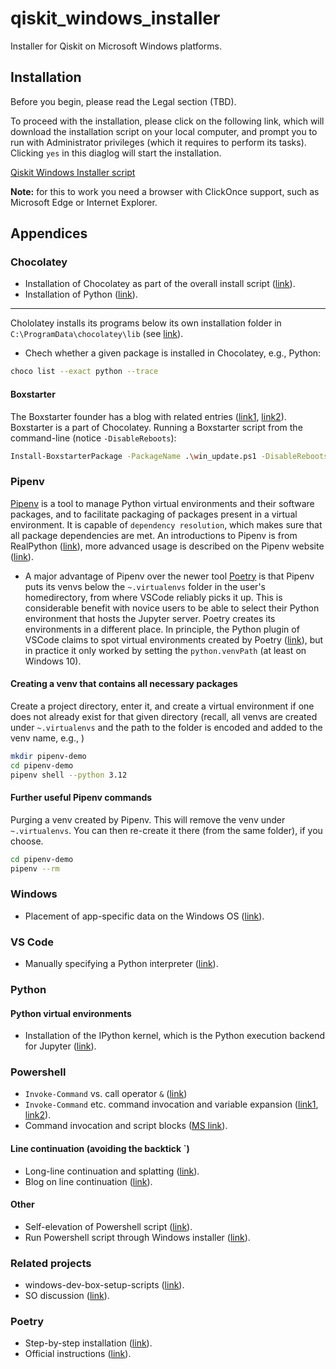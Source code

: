 # qiskit_windows_installer
Installer for Qiskit on Microsoft Windows platforms.
## Installation
Before you begin, please read the Legal section (TBD).

To proceed with the installation, please click on the following link, which will download the installation script on your local computer, and prompt you to run with Administrator privileges (which it requires to perform its tasks). Clicking `yes` in this diaglog will start the installation.

 

[Qiskit Windows Installer script](http://boxstarter.org/package/url?https://raw.githubusercontent.com/ket-q/qiskit_windows_installer/main/box_install.ps1)

**Note:** for this to work you need a browser with ClickOnce support, such as Microsoft Edge or Internet Explorer.

## Appendices
### Chocolatey
* Installation of Chocolatey as part of the overall install script ([link](https://haricodes.com/chocolatey-windows-setup)).
* Installation of Python ([link](https://python-docs.readthedocs.io/en/latest/starting/install3/win.html)).
****
Chololatey installs its programs below its own installation folder in `C:\ProgramData\chocolatey\lib` (see [link](https://stackoverflow.com/questions/36429322/what-directory-does-chocolatey-install-commands-to)).
* Chech whether a given package is installed in Chocolatey, e.g., Python:
```bash
choco list --exact python --trace
```
#### Boxstarter
The Boxstarter founder has a blog with related entries ([link1](https://www.hurryupandwait.io/blog/setup-a-new-machine-with-just-a-url-and-chocolatey-package), [link2](https://www.hurryupandwait.io/search?q=boxstarter&f_collectionId=53f3208ce4b02368bad86b71)).
Boxstarter is a part of Chocolatey. Running a Boxstarter script from the command-line (notice `-DisableReboots`):
```bash
Install-BoxstarterPackage -PackageName .\win_update.ps1 -DisableReboots
```
### Pipenv
[Pipenv](https://pipenv.pypa.io/en/latest/) is a tool to manage Python virtual environments and their software packages, and to facilitate packaging of packages present in a virtual environment.
It is capable of `dependency resolution`, which makes sure that all package dependencies are met. An introductions to Pipenv is from RealPython ([link](https://realpython.com/pipenv-guide/)), more advanced usage is described on the Pipenv website ([link](https://docs.pipenv.org/advanced/#configuration-with-environment-variables)).
* A major advantage of Pipenv over the newer tool [Poetry](https://python-poetry.org/) is that Pipenv puts its venvs below the `~.virtualenvs` folder in the user's homedirectory, from where VSCode reliably picks it up. This is considerable benefit with novice users to be able to select their Python environment that hosts the Jupyter server. Poetry creates its environments in a different place. In principle, the Python plugin of VSCode claims to spot virtual environments created by Poetry ([link](https://code.visualstudio.com/docs/python/environments#_where-the-extension-looks-for-environments)), but in practice it only worked by setting the `python.venvPath` (at least on Windows 10).
#### Creating a venv that contains all necessary packages
Create a project directory, enter it, and create a virtual environment if one
does not already exist for that given directory (recall, all venvs are created
under `~.virtualenvs` and the path to the folder is encoded and added to the
venv name, e.g., )
```bash
mkdir pipenv-demo
cd pipenv-demo
pipenv shell --python 3.12
```
#### Further useful Pipenv commands
Purging a venv created by Pipenv. This will remove the venv under `~.virtualenvs`. You can then re-create it there (from the same folder), if you choose.
```bash
cd pipenv-demo
pipenv --rm
```

### Windows
* Placement of app-specific data on the Windows OS ([link](https://gist.github.com/ryangoree/67c26bad170f299eec43622038b79512)).
### VS Code
* Manually specifying a Python interpreter ([link](https://code.visualstudio.com/docs/python/environments#_manually-specify-an-interpreter
)).
### Python
#### Python virtual environments
* Installation of the IPython kernel, which is the Python execution backend for Jupyter ([link](https://ipython.readthedocs.io/en/stable/install/kernel_install.html)).
### Powershell
* `Invoke-Command` vs. call operator `&` ([link](https://stackoverflow.com/questions/68727495/start-process-invoke-command-or))
* `Invoke-Command` etc. command invocation and variable expansion ([link1](https://stackoverflow.com/questions/60979858/powershell-invoke-command-with-filepath-on-local-computer-vague-parameters-err/60980641#60980641), [link2](https://stackoverflow.com/questions/57677186/how-do-i-do-the-bash-equivalent-of-progpath-program-in-powershell/57678081#57678081])).
* Command invocation and script blocks ([MS link](https://learn.microsoft.com/en-us/powershell/module/microsoft.powershell.core/about/about_script_blocks?view=powershell-7.5)).
#### Line continuation (avoiding the backtick `)
* Long-line continuation and splatting ([link](https://stackoverflow.com/questions/2608144/how-to-split-long-commands-over-multiple-lines-in-powershell)).
* Blog on line continuation ([link](https://get-powershellblog.blogspot.com/2017/07/bye-bye-backtick-natural-line.html)).
#### Other
* Self-elevation of Powershell script ([link](https://stackoverflow.com/questions/60209449/how-to-elevate-a-powershell-script-from-within-a-script)).
* Run Powershell script through Windows installer ([link](https://stackoverflow.com/questions/46221983/how-can-i-use-powershell-to-run-through-an-installer)).
### Related projects
* windows-dev-box-setup-scripts ([link](https://github.com/Microsoft/windows-dev-box-setup-scripts?tab=readme-ov-file)).
* SO discussion ([link](https://stackoverflow.com/questions/48144104/powershell-script-to-install-chocolatey-and-a-list-of-packages)).
### Poetry
* Step-by-step installation ([link](https://gist.github.com/Isfhan/b8b104c8095d8475eb377230300de9b0)).
* Official instructions ([link](https://python-poetry.org/docs/#installing-with-the-official-installer)).